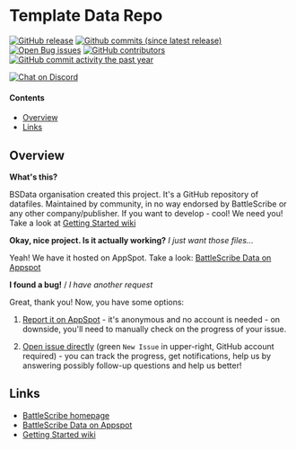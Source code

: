 Template Data Repo
==================

[![GitHub release](https://img.shields.io/github/release/BSData/Warhammer-40k-3rd-Edition.svg?style=flat-square)](https://github.com/BSData/Warhammer-40k-3rd-Edition/releases/latest)
[![Github commits (since latest release)](https://img.shields.io/github/commits-since/BSData/Warhammer-40k-3rd-Edition/latest.svg?style=flat-square)](https://github.com/BSData/Warhammer-40k-3rd-Edition/releases)
[![Open Bug issues](https://img.shields.io/github/issues/BSData/Warhammer-40k-3rd-Edition/bug.svg?style=flat-square&label=bugs)](https://github.com/BSData/Warhammer-40k-3rd-Edition/issues?q=is%3Aissue+is%3Aopen+label%3Abug)
[![GitHub contributors](https://img.shields.io/github/contributors/BSData/Warhammer-40k-3rd-Edition.svg?style=flat-square)](https://github.com/BSData/Warhammer-40k-3rd-Edition/graphs/contributors)
[![GitHub commit activity the past year](https://img.shields.io/github/commit-activity/y/BSData/Warhammer-40k-3rd-Edition.svg?style=flat-square)](https://github.com/BSData/Warhammer-40k-3rd-Edition/pulse/monthly)

[![Chat on Discord](https://img.shields.io/discord/558412685981777922.svg?logo=discord&style=popout-square)](https://discord.gg/KqPVhds)

#### Contents ####

* [Overview][]
* [Links][]

## Overview ##
[Overview]: #overview

__What's this?__

BSData organisation created this project. It's a GitHub repository of datafiles.
Maintained by community, in no way endorsed by BattleScribe or any other company/publisher. If you want
to develop - cool! We need you! Take a look at [Getting Started wiki][]

__Okay, nice project. Is it actually working?__ _I just want those files..._

Yeah! We have it hosted on AppSpot. Take a look: [BattleScribe Data on Appspot][]

__I found a bug!__ / *I have another request*

Great, thank you! Now, you have some options:

1. [Report it on AppSpot][] - it's anonymous and no account is needed - on downside, you'll need to manually check on the progress of your issue.

2. [Open issue directly][] (green `New Issue` in upper-right, GitHub account required) - you can track the progress, get notifications, help us by answering possibly follow-up questions and help us better!

## Links ##
[Links]: #links

* [BattleScribe homepage][]
* [BattleScribe Data on Appspot][]
* [Getting Started wiki][]

[Report it on Appspot]: http://battlescribedata.appspot.com/#/repo/Warhammer-40k-3rd-Edition
[Open Issue directly]: https://github.com/BSData/Warhammer-40k-3rd-Edition/issues
[BattleScribe homepage]: http://www.battlescribe.net/
[BattleScribe Data on Appspot]: http://battlescribedata.appspot.com/#/repos
[Getting Started wiki]: https://github.com/BSData/catalogue-development/wiki/Getting-Started#contributing
